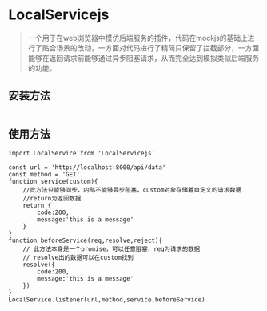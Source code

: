 # LocalServicejs
> 一个用于在web浏览器中模仿后端服务的插件，代码在mockjs的基础上进行了贴合场景的改动，一方面对代码进行了精简只保留了拦截部分，一方面能够在返回请求前能够通过异步阻塞请求，从而完全达到模拟类似后端服务的功能。

## 安装方法
```

```

## 使用方法
```(type:javascript)
import LocalService from 'LocalServicejs'

const url = 'http://localhost:8000/api/data'
const method = 'GET'
function service(custom){
    //此方法只能够同步，内部不能够异步阻塞，custom对象存储着自定义的请求数据
    //return为返回数据
    return {
        code:200,
        message:'this is a message'
    }
}
function beforeService(req,resolve,reject){
    // 此方法本身是一个promise，可以任意阻塞，req为请求的数据
    // resolve出的数据可以在custom找到
    resolve({
        code:200,
        message:'this is a message'
    })
}
LocalService.listener(url,method,service,beforeService)
```
